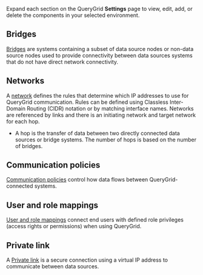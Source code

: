 Expand each section on the QueryGrid **Settings** page to view, edit, add, or delete the components in your selected environment.

## **Bridges**


[Bridges](wne1674087932617.md) are systems containing a subset of data source nodes or non-data source nodes used to provide connectivity between data sources systems that do not have direct network connectivity.

## **Networks**


A [network](iwx1674087965329.md) defines the rules that determine which IP addresses to use for QueryGrid communication. Rules can be defined using Classless Inter-Domain Routing (CIDR) notation or by matching interface names. Networks are referenced by links and there is an initiating network and target network for each hop.

-   A hop is the transfer of data between two directly connected data sources or bridge systems. The number of hops is based on the number of bridges.


## **Communication policies**


[Communication policies](zap1674087994421.md) control how data flows between QueryGrid-connected systems.

## **User and role mappings**


[User and role mappings](hmn1674088306575.md) connect end users with defined role privileges (access rights or permissions) when using QueryGrid.

## **Private link**


A [Private link](eyz1674088497701.md) is a secure connection using a virtual IP address to communicate between data sources.

